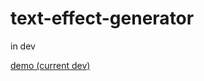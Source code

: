 # text-effect-generator
in dev

[demo (current dev)](https://jonathancollinet.github.io/text-effect-generator/)
